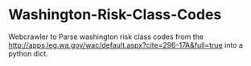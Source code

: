 # Washington-Risk-Class-Codes
Webcrawler to Parse washington risk class codes from the http://apps.leg.wa.gov/wac/default.aspx?cite=296-17A&full=true into a python dict.
